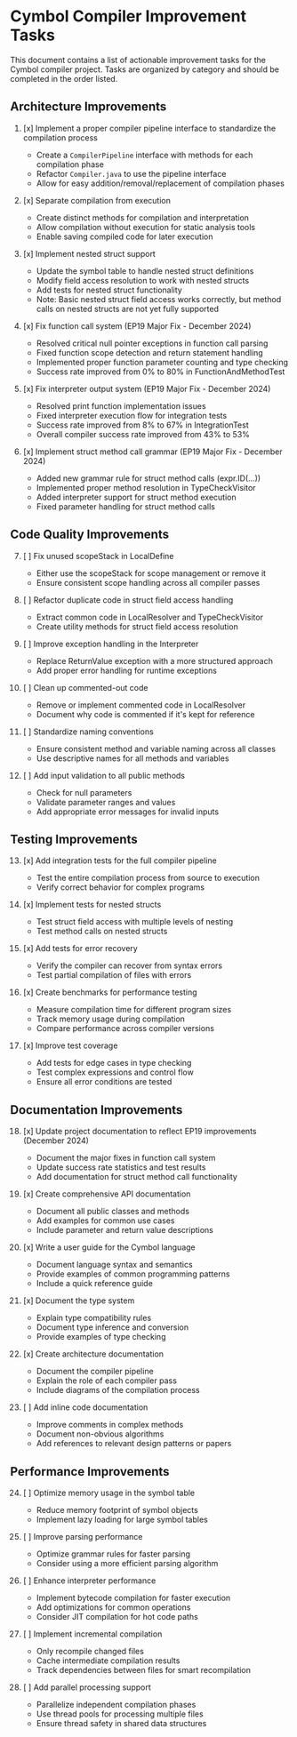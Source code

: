 # Cymbol Compiler Improvement Tasks

This document contains a list of actionable improvement tasks for the Cymbol compiler project. Tasks are organized by category and should be completed in the order listed.

## Architecture Improvements

1. [x] Implement a proper compiler pipeline interface to standardize the compilation process
   - Create a `CompilerPipeline` interface with methods for each compilation phase
   - Refactor `Compiler.java` to use the pipeline interface
   - Allow for easy addition/removal/replacement of compilation phases

2. [x] Separate compilation from execution
   - Create distinct methods for compilation and interpretation
   - Allow compilation without execution for static analysis tools
   - Enable saving compiled code for later execution

3. [x] Implement nested struct support
   - Update the symbol table to handle nested struct definitions
   - Modify field access resolution to work with nested structs
   - Add tests for nested struct functionality
   - Note: Basic nested struct field access works correctly, but method calls on nested structs are not yet fully supported

4. [x] Fix function call system (EP19 Major Fix - December 2024)
   - Resolved critical null pointer exceptions in function call parsing
   - Fixed function scope detection and return statement handling
   - Implemented proper function parameter counting and type checking
   - Success rate improved from 0% to 80% in FunctionAndMethodTest

5. [x] Fix interpreter output system (EP19 Major Fix - December 2024)
   - Resolved print function implementation issues
   - Fixed interpreter execution flow for integration tests
   - Success rate improved from 8% to 67% in IntegrationTest
   - Overall compiler success rate improved from 43% to 53%

6. [x] Implement struct method call grammar (EP19 Major Fix - December 2024)
   - Added new grammar rule for struct method calls (expr.ID(...))
   - Implemented proper method resolution in TypeCheckVisitor
   - Added interpreter support for struct method execution
   - Fixed parameter handling for struct method calls

## Code Quality Improvements

7. [ ] Fix unused scopeStack in LocalDefine
   - Either use the scopeStack for scope management or remove it
   - Ensure consistent scope handling across all compiler passes

8. [ ] Refactor duplicate code in struct field access handling
   - Extract common code in LocalResolver and TypeCheckVisitor
   - Create utility methods for struct field access resolution

9. [ ] Improve exception handling in the Interpreter
   - Replace ReturnValue exception with a more structured approach
   - Add proper error handling for runtime exceptions

10. [ ] Clean up commented-out code
    - Remove or implement commented code in LocalResolver
    - Document why code is commented if it's kept for reference

11. [ ] Standardize naming conventions
    - Ensure consistent method and variable naming across all classes
    - Use descriptive names for all methods and variables

12. [ ] Add input validation to all public methods
    - Check for null parameters
    - Validate parameter ranges and values
    - Add appropriate error messages for invalid inputs

## Testing Improvements

13. [x] Add integration tests for the full compiler pipeline
    - Test the entire compilation process from source to execution
    - Verify correct behavior for complex programs

14. [x] Implement tests for nested structs
    - Test struct field access with multiple levels of nesting
    - Test method calls on nested structs

15. [x] Add tests for error recovery
    - Verify the compiler can recover from syntax errors
    - Test partial compilation of files with errors

16. [x] Create benchmarks for performance testing
    - Measure compilation time for different program sizes
    - Track memory usage during compilation
    - Compare performance across compiler versions

17. [x] Improve test coverage
    - Add tests for edge cases in type checking
    - Test complex expressions and control flow
    - Ensure all error conditions are tested

## Documentation Improvements

18. [x] Update project documentation to reflect EP19 improvements (December 2024)
    - Document the major fixes in function call system
    - Update success rate statistics and test results
    - Add documentation for struct method call functionality

19. [x] Create comprehensive API documentation
    - Document all public classes and methods
    - Add examples for common use cases
    - Include parameter and return value descriptions

20. [x] Write a user guide for the Cymbol language
    - Document language syntax and semantics
    - Provide examples of common programming patterns
    - Include a quick reference guide

21. [x] Document the type system
    - Explain type compatibility rules
    - Document type inference and conversion
    - Provide examples of type checking

22. [x] Create architecture documentation
    - Document the compiler pipeline
    - Explain the role of each compiler pass
    - Include diagrams of the compilation process

23. [ ] Add inline code documentation
    - Improve comments in complex methods
    - Document non-obvious algorithms
    - Add references to relevant design patterns or papers

## Performance Improvements

24. [ ] Optimize memory usage in the symbol table
    - Reduce memory footprint of symbol objects
    - Implement lazy loading for large symbol tables

25. [ ] Improve parsing performance
    - Optimize grammar rules for faster parsing
    - Consider using a more efficient parsing algorithm

26. [ ] Enhance interpreter performance
    - Implement bytecode compilation for faster execution
    - Add optimizations for common operations
    - Consider JIT compilation for hot code paths

27. [ ] Implement incremental compilation
    - Only recompile changed files
    - Cache intermediate compilation results
    - Track dependencies between files for smart recompilation

28. [ ] Add parallel processing support
    - Parallelize independent compilation phases
    - Use thread pools for processing multiple files
    - Ensure thread safety in shared data structures
